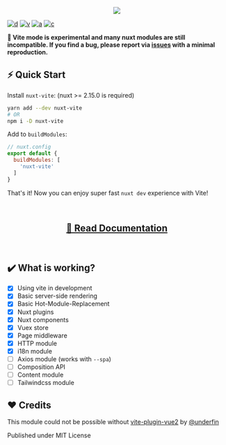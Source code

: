 <p style="text-align: center">
  <img src="./docs/static/preview.svg">
</p>

[![d](https://img.shields.io/npm/dm/nuxt-vite.svg?style=flat-square)](https://npmjs.com/package/nuxt-vite)
[![v](https://img.shields.io/npm/v/nuxt-vite/latest.svg?style=flat-square)](https://npmjs.com/package/nuxt-vite)
[![a](https://img.shields.io/github/workflow/status/nuxt/vite/ci/main?style=flat-square)](https://github.com/nuxt/vite/actions)
[![c](https://img.shields.io/codecov/c/gh/nuxt/vite/main?style=flat-square)](https://codecov.io/gh/nuxt/vite)

<!-- [![See Demo](https://codesandbox.io/static/img/play-codesandbox.svg)](https://codesandbox.io/s/github/nuxt/vite/tree/main/demo) -->


**🧪 Vite mode is experimental and many nuxt modules are still incompatible. If you find a bug, please report via [issues](https://github.com/nuxt/vite/issues) with a minimal reproduction.**


## ⚡ Quick Start

Install `nuxt-vite`: (nuxt >= 2.15.0 is required)

```sh
yarn add --dev nuxt-vite
# OR
npm i -D nuxt-vite
```

Add to `buildModules`:

```js
// nuxt.config
export default {
  buildModules: [
    'nuxt-vite'
  ]
}
```

That's it! Now you can enjoy super fast `nuxt dev` experience with Vite!

<br>
<h2 style="text-align: center;">
  <a href="https://vite.nuxtjs.org" target="_blank">
📖 Read Documentation</a>
</h2>
<br>

## ✔️ What is working?

- [x] Using vite in development
- [x] Basic server-side rendering
- [x] Basic Hot-Module-Replacement
- [x] Nuxt plugins
- [x] Nuxt components
- [X] Vuex store
- [x] Page middleware
- [X] HTTP module
- [X] i18n module
- [ ] Axios module (works with `--spa`)
- [ ] Composition API
- [ ] Content module
- [ ] Tailwindcss module

## ❤️ Credits

This module could not be possible without [vite-plugin-vue2](https://github.com/underfin/vite-plugin-vue2) by [@underfin](https://github.com/underfin)

Published under MIT License
